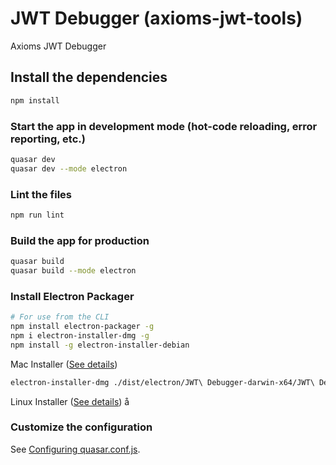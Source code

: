 # JWT Debugger (axioms-jwt-tools)

Axioms JWT Debugger

## Install the dependencies
```bash
npm install
```

### Start the app in development mode (hot-code reloading, error reporting, etc.)
```bash
quasar dev
quasar dev --mode electron
```

### Lint the files
```bash
npm run lint
```

### Build the app for production
```bash
quasar build
quasar build --mode electron
```

### Install Electron Packager
```bash
# For use from the CLI
npm install electron-packager -g
npm i electron-installer-dmg -g
npm install -g electron-installer-debian
```

Mac Installer ([See details](https://github.com/electron-userland/electron-installer-dmg))
```bash
electron-installer-dmg ./dist/electron/JWT\ Debugger-darwin-x64/JWT\ Debugger.app JWTDebugger.app --dest dist/Installers/
```

Linux Installer ([See details](https://github.com/electron-userland/electron-installer-debian))
å

### Customize the configuration
See [Configuring quasar.conf.js](https://quasar.dev/quasar-cli/quasar-conf-js).


